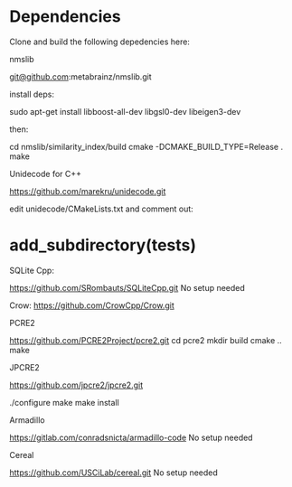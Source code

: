 Dependencies
============

Clone and build the following depedencies here:

  nmslib

  git@github.com:metabrainz/nmslib.git

  install deps: 

  sudo apt-get install libboost-all-dev libgsl0-dev libeigen3-dev
  
  then:

  cd nmslib/similarity_index/build
  cmake -DCMAKE_BUILD_TYPE=Release .
  make

  Unidecode for C++

  https://github.com/marekru/unidecode.git

  edit unidecode/CMakeLists.txt and comment out:

  # add_subdirectory(tests)


  SQLite Cpp:

  https://github.com/SRombauts/SQLiteCpp.git
  No setup needed


  Crow:
  https://github.com/CrowCpp/Crow.git


  PCRE2

  https://github.com/PCRE2Project/pcre2.git
  cd pcre2
  mkdir build
  cmake ..
  make


  JPCRE2

  https://github.com/jpcre2/jpcre2.git

  ./configure
  make
  make install
  
  Armadillo

  https://gitlab.com/conradsnicta/armadillo-code
  No setup needed

  Cereal

  https://github.com/USCiLab/cereal.git
  No setup needed
